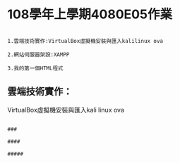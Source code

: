 # 108學年上學期4080E05作業

```

1.雲端技術實作:VirtualBox虛擬機安裝與匯入kalilinux ova

2.網站伺服器架設:XAMPP

3.我的第一個HTML程式

```

## 雲端技術實作：
VirtualBox虛擬機安裝與匯入kali linux ova

```

###

####

#####
